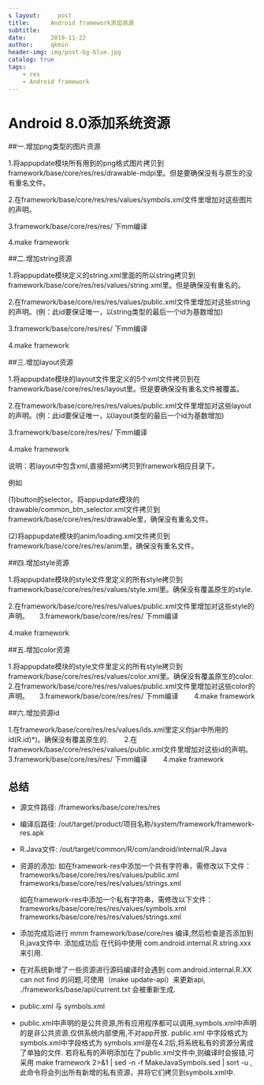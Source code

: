 ```yaml
---
s layout:     post
title:      Android framework添加资源
subtitle:   
date:       2019-11-22
author:     qkmin
header-img: img/post-bg-blue.jpg
catalog: true
tags:
    - res
    - Android framework
---
```


# Android 8.0添加系统资源



##一.增加png类型的图片资源　　

1.将appupdate模块所有用到的png格式图片拷贝到framework/base/core/res/res/drawable-mdpi里。但是要确保没有与原生的没有重名文件。　　

2.在framework/base/core/res/res/values/symbols.xml文件里增加对这些图片的声明。

3.framework/base/core/res/res/ 下mm编译

4.make framework

##二.增加string资源　　

1.将appupdate模块定义的string.xml里面的所以string拷贝到framework/base/core/res/res/values/string.xml里。但是确保没有重名的。　　

2.在framework/base/core/res/res/values/public.xml文件里增加对这些string的声明。(例：此id要保证唯一，以string类型的最后一个id为基数增加)　　

3.framework/base/core/res/res/ 下mm编译　　

4.make framework　

##三.增加layout资源　　

1.将appupdate模块的layout文件里定义的5个xml文件拷贝到在framework/base/core/res/res/layout里。但是要确保没有重名文件被覆盖。　　

2.在framework/base/core/res/res/values/public.xml文件里增加对这些layout的声明。(例：此id要保证唯一，以layout类型的最后一个id为基数增加)　　

3.framework/base/core/res/res/ 下mm编译　　

4.make framework　

说明：若layout中包含xml,直接把xml拷贝到framework相应目录下。

例如

(1)button的selector。将appupdate模块的drawable/common_btn_selector.xml文件拷贝到framework/base/core/res/res/drawable里，确保没有重名文件。　　

(2)将appupdate模块的anim/loading.xml文件拷贝到framework/base/core/res/res/anim里，确保没有重名文件。　　

##四.增加style资源　　

1.将appupdate模块的style文件里定义的所有style拷贝到framework/base/core/res/res/values/style.xml里。确保没有覆盖原生的style.　　

2.在framework/base/core/res/res/values/public.xml文件里增加对这些style的声明。　　3.framework/base/core/res/res/ 下mm编译　　

4.make framework　

##五.增加color资源　　

1.将appupdate模块的style文件里定义的所有style拷贝到framework/base/core/res/res/values/color.xml里。确保没有覆盖原生的color.　　
2.在framework/base/core/res/res/values/public.xml文件里增加对这些color的声明。　　3.framework/base/core/res/res/ 下mm编译　　
4.make framework　

##六.增加资源id　　

1.在framework/base/core/res/res/values/ids.xml里定义你jar中所用的id(R.id)*)。确保没有覆盖原生的.　　
2.在framework/base/core/res/res/values/public.xml文件里增加对这些id的声明。　　3.framework/base/core/res/res/ 下mm编译　　
4.make framework

## 总结

- 源文件路径: /frameworks/base/core/res/res

- 编译后路径: /out/target/product/项目名称/system/framework/framework-res.apk

- R.Java文件: /out/target/common/R/com/android/internal/R.Java

- 资源的添加:
  如在framework-res中添加一个共有字符串，需修改以下文件：
      frameworks/base/core/res/res/values/public.xml
      frameworks/base/core/res/res/values/strings.xml

  如在framework-res中添加一个私有字符串，需修改以下文件：
      frameworks/base/core/res/res/values/symbols.xml
      frameworks/base/core/res/res/values/strings.xml

- 添加完成后进行 mmm framework/base/core/res 编译,然后检查是否添加到R.java文件中.
  添加成功后 在代码中使用 com.android.internal.R.string.xxx 来引用.
- 在对系统新增了一些资源进行源码编译时会遇到 com.android.internal.R.XX can not find 的问题,可使用（make update-api）来更新api,
  ./frameworks/base/api/current.txt 会被重新生成.

- public.xml 与 symbols.xml

- public.xml中声明的是公共资源,所有应用程序都可以调用,symbols.xml中声明的是非公共资源,仅供系统内部使用,不对app开放.
  public.xml 中字段格式为 <public type="attr" name="networkSecurityConfig" id="0x01010527" />
  symbols.xml中字段格式为<java-symbol type="string" name="use_times"/>
  symbols.xml是在4.2后,将系统私有的资源分离成了单独的文件.
  若将私有的声明添加在了public.xml文件中,则编译时会报错,可采用 make framework 2>&1 | sed -n -f MakeJavaSymbols.sed | sort -u ,
  此命令将会列出所有新增的私有资源，并将它们拷贝到symbols.xml中.

